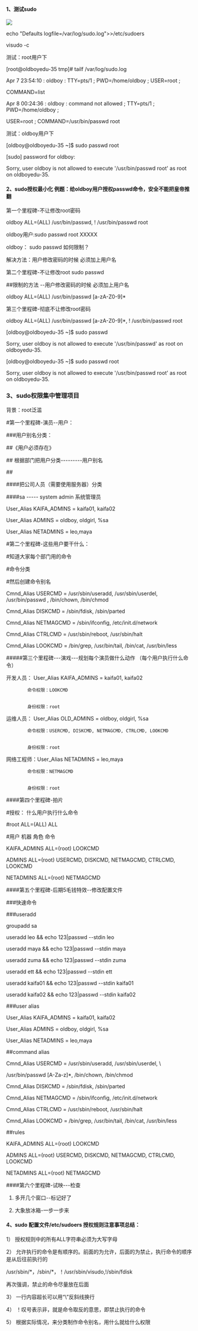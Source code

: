 #### 1、测试sudo

![](/assets/19-5.png)

echo "Defaults logfile=/var/log/sudo.log"&gt;&gt;/etc/sudoers

visudo -c

测试：root用户下

\[root@oldboyedu-35 tmp\]\# tailf /var/log/sudo.log

Apr 7 23:54:10 : oldboy : TTY=pts/1 ; PWD=/home/oldboy ; USER=root ;

COMMAND=list

Apr 8 00:24:36 : oldboy : command not allowed ; TTY=pts/1 ; PWD=/home/oldboy ;

USER=root ; COMMAND=/usr/bin/passwd root

测试：oldboy用户下

\[oldboy@oldboyedu-35 ~\]$ sudo passwd root

\[sudo\] password for oldboy:

Sorry, user oldboy is not allowed to execute '/usr/bin/passwd root' as root on oldboyedu-35.

#### 2、sudo授权最小化 例题：给oldboy用户授权passwd命令，安全不能把皇帝推翻

第一个里程碑-不让修改root密码

oldboy ALL=\(ALL\) /usr/bin/passwd, ! /usr/bin/passwd root

oldboy用户:sudo passwd root XXXXX

oldboy： sudo passwd 如何限制？

解决方法：用户修改密码的时候 必须加上用户名

第二个里程碑-不让修改root sudo passwd

\#\#限制的方法 --用户修改密码的时候 必须加上用户名

oldboy ALL=\(ALL\) /usr/bin/passwd \[a-zA-Z0-9\]\*

第三个里程碑-彻底不让修改root密码

oldboy ALL=\(ALL\) /usr/bin/passwd \[a-zA-Z0-9\]\*, ! /usr/bin/passwd root

\[oldboy@oldboyedu-35 ~\]$ sudo passwd

Sorry, user oldboy is not allowed to execute '/usr/bin/passwd' as root on oldboyedu-35.

\[oldboy@oldboyedu-35 ~\]$ sudo passwd root

Sorry, user oldboy is not allowed to execute '/usr/bin/passwd root' as root on oldboyedu-35.

### 3、sudo权限集中管理项目

背景：root泛滥

\#第一个里程碑-演员--用户：

\#\#\#用户别名分类：

\#\#《用户必须存在》

\#\# 根据部门把用户分类---------用户别名

\#\#

\#\#\#\#把公司人员（需要使用服务器）分类

\#\#\#\#sa ----- system admin 系统管理员

User\_Alias KAIFA\_ADMINS = kaifa01, kaifa02

User\_Alias ADMINS = oldboy, oldgirl, %sa

User\_Alias NETADMINS = leo,maya

\#第二个里程碑-这些用户要干什么：

\#知道大家每个部门用的命令

\#命令分类

\#然后创建命令别名

Cmnd\_Alias USERCMD = /usr/sbin/useradd, /usr/sbin/userdel, /usr/bin/passwd , /bin/chown, /bin/chmod

Cmnd\_Alias DISKCMD = /sbin/fdisk, /sbin/parted

Cmnd\_Alias NETMAGCMD = /sbin/ifconfig, /etc/init.d/network

Cmnd\_Alias CTRLCMD = /usr/sbin/reboot, /usr/sbin/halt

Cmnd\_Alias LOOKCMD = /bin/grep, /usr/bin/tail, /bin/cat, /usr/bin/less

\#\#\#\#\#第三个里程碑---演戏---规划每个演员做什么动作 （每个用户执行什么命令）

开发人员： User\_Alias KAIFA\_ADMINS = kaifa01, kaifa02

```
        命令权限：LOOKCMD


        身份权限：root
```

运维人员： User\_Alias OLD\_ADMINS = oldboy, oldgirl, %sa

```
        命令权限：USERCMD, DISKCMD, NETMAGCMD, CTRLCMD, LOOKCMD


        身份权限：root
```

网络工程师：User\_Alias NETADMINS = leo,maya

```
        命令权限：NETMAGCMD


        身份权限：root
```

\#\#\#\#第四个里程碑-拍片

\#授权： 什么用户执行什么命令

\#root ALL=\(ALL\) ALL

\#用户 机器 角色 命令

KAIFA\_ADMINS ALL=\(root\) LOOKCMD

ADMINS ALL=\(root\) USERCMD, DISKCMD, NETMAGCMD, CTRLCMD, LOOKCMD

NETADMINS ALL=\(root\) NETMAGCMD

\#\#\#\#第五个里程碑-后期5毛钱特效--修改配置文件

\#\#\#快速命令

\#\#\#useradd

groupadd sa

useradd leo && echo 123\|passwd --stdin leo

useradd maya && echo 123\|passwd --stdin maya

useradd zuma && echo 123\|passwd --stdin zuma

useradd ett && echo 123\|passwd --stdin ett

useradd kaifa01 && echo 123\|passwd --stdin kaifa01

useradd kaifa02 && echo 123\|passwd --stdin kaifa02

\#\#\#user alias

User\_Alias KAIFA\_ADMINS = kaifa01, kaifa02

User\_Alias ADMINS = oldboy, oldgirl, %sa

User\_Alias NETADMINS = leo,maya

\#\#command alias

Cmnd\_Alias USERCMD = /usr/sbin/useradd, /usr/sbin/userdel, \

/usr/bin/passwd \[A-Za-z\]\*, /bin/chown, /bin/chmod

Cmnd\_Alias DISKCMD = /sbin/fdisk, /sbin/parted

Cmnd\_Alias NETMAGCMD = /sbin/ifconfig, /etc/init.d/network

Cmnd\_Alias CTRLCMD = /usr/sbin/reboot, /usr/sbin/halt

Cmnd\_Alias LOOKCMD = /bin/grep, /usr/bin/tail, /bin/cat, /usr/bin/less

\#\#rules

KAIFA\_ADMINS ALL=\(root\) LOOKCMD

ADMINS ALL=\(root\) USERCMD, DISKCMD, NETMAGCMD, CTRLCMD, LOOKCMD

NETADMINS ALL=\(root\) NETMAGCMD

\#\#\#\#第六个里程碑-试映---检查

1. 多开几个窗口--标记好了

2. 大象放冰箱-一步一步来

#### 4、sudo 配置文件/etc/sudoers 授权规则注意事项总结：

1） 授权规则中的所有ALL字符串必须为大写字母

2） 允许执行的命令是有顺序的。前面的为允许，后面的为禁止，执行命令的顺序是从后往前执行的

/usr/sbin/\*，/sbin/\*，！/usr/sbin/visudo,!/sbin/fdisk

再次强调，禁止的命令尽量放在后面

3） 一行内容超长可以用“\”反斜线换行

4） ！叹号表示非，就是命令取反的意思，即禁止执行的命令

5） 根据实际情况，来分类制作命令别名，用什么就给什么权限

